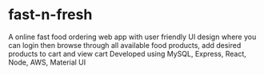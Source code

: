 # fast-n-fresh

A online fast food ordering web app with user friendly UI design where you can login then browse through all available food products, add desired products to cart and view cart
Developed using MySQL, Express, React, Node, AWS, Material UI
